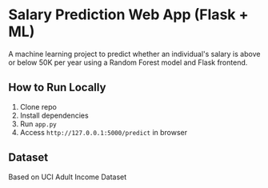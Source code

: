 # Salary Prediction Web App (Flask + ML)

A machine learning project to predict whether an individual's salary is above or below 50K per year using a Random Forest model and Flask frontend.

## How to Run Locally

1. Clone repo
2. Install dependencies
3. Run `app.py`
4. Access `http://127.0.0.1:5000/predict` in browser

## Dataset
Based on UCI Adult Income Dataset 
